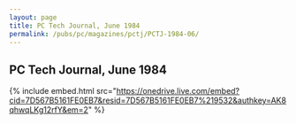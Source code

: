 ```yaml
---
layout: page
title: PC Tech Journal, June 1984
permalink: /pubs/pc/magazines/pctj/PCTJ-1984-06/
---
```


PC Tech Journal, June 1984
--------------------------

{% include embed.html src="https://onedrive.live.com/embed?cid=7D567B5161FE0EB7&resid=7D567B5161FE0EB7%219532&authkey=AK8qhwqLKg12rfY&em=2" %}
